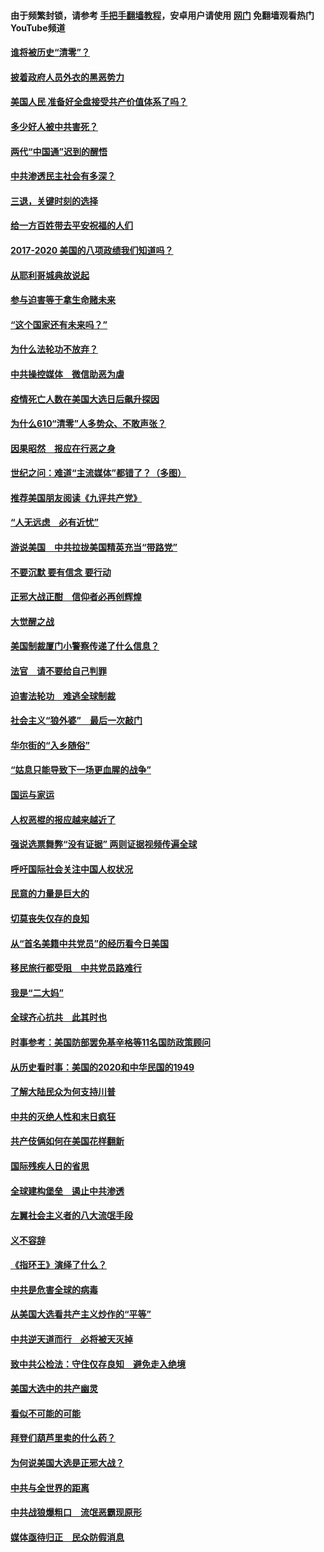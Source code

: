 #### 由于频繁封锁，请参考 [手把手翻墙教程](https://github.com/gfw-breaker/guides/wiki/)，安卓用户请使用 [网门](https://github.com/gfw-breaker/nogfw/blob/master/dl.md?t=01170800) 免翻墙观看热门YouTube频道 

#### [谁将被历史“清零”？](../pages/73/417485.md?t=01170800) 

#### [披着政府人员外衣的黑恶势力](../pages/73/417442.md?t=01170800) 

#### [美国人民 准备好全盘接受共产价值体系了吗？](../pages/73/417491.md?t=01170800) 

#### [多少好人被中共害死？](../pages/73/417144.md?t=01170800) 

#### [两代“中国通”迟到的醒悟](../pages/73/417064.md?t=01170800) 

#### [中共渗透民主社会有多深？](../pages/73/417063.md?t=01170800) 

#### [三退，关键时刻的选择](../pages/73/416969.md?t=01170800) 

#### [给一方百姓带去平安祝福的人们](../pages/73/416941.md?t=01170800) 

#### [2017-2020  美国的八项政绩我们知道吗？](../pages/73/416968.md?t=01170800) 

#### [从耶利哥城典故说起](../pages/73/416892.md?t=01170800) 

#### [参与迫害等于拿生命赌未来](../pages/73/416856.md?t=01170800) 

#### [“这个国家还有未来吗？”](../pages/73/416852.md?t=01170800) 

#### [为什么法轮功不放弃？](../pages/73/416864.md?t=01170800) 

#### [中共操控媒体　微信助恶为虐](../pages/73/416724.md?t=01170800) 

#### [疫情死亡人数在美国大选日后飙升探因](../pages/73/416606.md?t=01170800) 

#### [为什么610“清零”人多势众、不敢声张？](../pages/73/416632.md?t=01170800) 

#### [因果昭然　报应在行恶之身](../pages/73/416582.md?t=01170800) 

#### [世纪之问：难道“主流媒体”都错了？（多图）](../pages/73/416571.md?t=01170800) 

#### [推荐美国朋友阅读《九评共产党》](../pages/73/416510.md?t=01170800) 

#### [“人无远虑　必有近忧”](../pages/73/416513.md?t=01170800) 

#### [游说美国　中共拉拢美国精英充当“带路党”](../pages/73/416529.md?t=01170800) 

#### [不要沉默 要有信念 要行动](../pages/73/416457.md?t=01170800) 

#### [正邪大战正酣　信仰者必再创辉煌](../pages/73/416433.md?t=01170800) 

#### [大觉醒之战](../pages/73/416456.md?t=01170800) 

#### [美国制裁厦门小警察传递了什么信息？](../pages/73/416432.md?t=01170800) 

#### [法官　请不要给自己判罪](../pages/73/416379.md?t=01170800) 

#### [迫害法轮功　难逃全球制裁](../pages/73/416380.md?t=01170800) 

#### [社会主义“狼外婆”　最后一次敲门](../pages/73/416394.md?t=01170800) 

#### [华尔街的“入乡随俗”](../pages/73/416395.md?t=01170800) 

#### [“姑息只能导致下一场更血腥的战争”](../pages/73/416223.md?t=01170800) 

#### [国运与家运](../pages/73/416224.md?t=01170800) 

#### [人权恶棍的报应越来越近了](../pages/73/416276.md?t=01170800) 

#### [强说选票舞弊“没有证据” 两则证据视频传遍全球](../pages/73/416227.md?t=01170800) 

#### [呼吁国际社会关注中国人权状况](../pages/73/416135.md?t=01170800) 

#### [民意的力量是巨大的](../pages/73/416222.md?t=01170800) 

#### [切莫丧失仅存的良知](../pages/73/416134.md?t=01170800) 

#### [从“首名美籍中共党员”的经历看今日美国](../pages/73/416114.md?t=01170800) 

#### [移民旅行都受阻　中共党员路难行](../pages/73/416033.md?t=01170800) 

#### [我是“二大妈”](../pages/73/415529.md?t=01170800) 

#### [全球齐心抗共　此其时也](../pages/73/415989.md?t=01170800) 

#### [时事参考：美国防部罢免基辛格等11名国防政策顾问](../pages/73/415970.md?t=01170800) 

#### [从历史看时事：美国的2020和中华民国的1949](../pages/73/415949.md?t=01170800) 

#### [了解大陆民众为何支持川普](../pages/73/415950.md?t=01170800) 

#### [中共的灭绝人性和末日疯狂](../pages/73/415944.md?t=01170800) 

#### [共产伎俩如何在美国花样翻新](../pages/73/415908.md?t=01170800) 

#### [国际残疾人日的省思](../pages/73/415849.md?t=01170800) 

#### [全球建构堡垒　遏止中共渗透](../pages/73/415850.md?t=01170800) 

#### [左翼社会主义者的八大流氓手段](../pages/73/415802.md?t=01170800) 

#### [义不容辞](../pages/73/415807.md?t=01170800) 

#### [《指环王》演绎了什么？](../pages/73/415739.md?t=01170800) 

#### [中共是危害全球的病毒](../pages/73/415569.md?t=01170800) 

#### [从美国大选看共产主义炒作的“平等”](../pages/73/415654.md?t=01170800) 

#### [中共逆天道而行　必将被天灭掉](../pages/73/415626.md?t=01170800) 

#### [致中共公检法：守住仅存良知　避免走入绝境](../pages/73/415627.md?t=01170800) 

#### [美国大选中的共产幽灵](../pages/73/415618.md?t=01170800) 

#### [看似不可能的可能](../pages/73/415619.md?t=01170800) 

#### [拜登们葫芦里卖的什么药？](../pages/73/415531.md?t=01170800) 

#### [为何说美国大选是正邪大战？](../pages/73/415530.md?t=01170800) 

#### [中共与全世界的距离](../pages/73/415435.md?t=01170800) 

#### [中共战狼爆粗口　流氓恶霸现原形](../pages/73/415426.md?t=01170800) 

#### [媒体亟待归正　民众防假消息](../pages/73/415402.md?t=01170800) 

